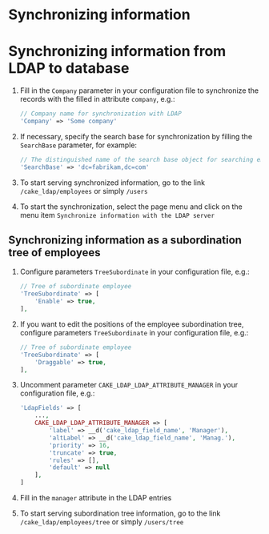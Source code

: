 # Synchronizing information

# Synchronizing information from LDAP to database

1. Fill in the `Company` parameter in your configuration file to synchronize
   the records with the filled in attribute `company`, e.g.:

   ```php
   // Company name for synchronization with LDAP
   'Company' => 'Some company'
   ```

2. If necessary, specify the search base for synchronization by filling the `SearchBase` parameter, for example:

   ```php
   // The distinguished name of the search base object for searching employees in LDAP.
   'SearchBase' => 'dc=fabrikam,dc=com'
   ```

3. To start serving synchronized information, go to the link `/cake_ldap/employees` or simply `/users`
4. To start the synchronization, select the page menu and click on the menu item `Synchronize information with the LDAP server`

## Synchronizing information as a subordination tree of employees

1. Configure parameters `TreeSubordinate` in your configuration file, e.g.:

   ```php
   // Tree of subordinate employee
   'TreeSubordinate' => [
       'Enable' => true,
   ],
   ```

2. If you want to edit the positions of the employee subordination tree,
   configure parameters `TreeSubordinate` in your configuration file, e.g.:

   ```php
   // Tree of subordinate employee
   'TreeSubordinate' => [
       'Draggable' => true,
   ],
   ```

3. Uncomment parameter `CAKE_LDAP_LDAP_ATTRIBUTE_MANAGER` in your configuration file, e.g.:

   ```php
   'LdapFields' => [
       ...,
       CAKE_LDAP_LDAP_ATTRIBUTE_MANAGER => [
           'label' => __d('cake_ldap_field_name', 'Manager'),
           'altLabel' => __d('cake_ldap_field_name', 'Manag.'),
           'priority' => 16,
           'truncate' => true,
           'rules' => [],
           'default' => null
       ],
   ]
   ```

4. Fill in the `manager` attribute in the LDAP entries
5. To start serving subordination tree information, go to the link `/cake_ldap/employees/tree` or simply `/users/tree`
